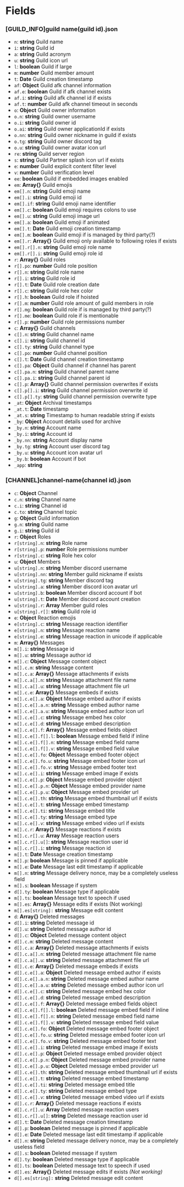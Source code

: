# Fields
### [GUILD_INFO]guild name(guild id).json
* `n`: **string** Guild name
* `i`: **string** Guild id
* `a`: **string** Guild acronym
* `u`: **string** Guild icon url
* `l`: **boolean** Guild if large
* `m`: **number** Guild member amount
* `t`: **Date** Guild creation timestamp
* `af`: **Object** Guild afk channel information
* `af.e`: **boolean** Guild if afk channel exists
* `af.i`: **string** Guild afk channel id if exists
* `af.t`: **number** Guild afk channel timeout in seconds
* `o`: **Object** Guild owner information
* `o.n`: **string** Guild owner username
* `o.i`: **string** Guild owner id
* `o.ai`: **string** Guild owner applicationId if exists
* `o.nn`: **string** Guild owner nickname in guild if exists
* `o.tg`: **string** Guild owner discord tag
* `o.u`: **string** Guild owner avatar icon url
* `re`: **string** Guild server region
* `s`: **string** Guild Partner splash icon url if exists
* `e`: **number** Guild explicit content filter level
* `v`: **number** Guild verification level
* `ee`: **boolean** Guild if embedded images enabled
* `em`: **Array{}** Guild emojis
* `em[].n`: **string** Guild emoji name
* `em[].i`: **string** Guild emoji id
* `em[].if`: **string** Guild emoji name identifier
* `em[].c`: **boolean** Guild emoji requires colons to use
* `em[].u`: **string** Guild emoji image url
* `em[].a`: **boolean** Guild emoji if animated
* `em[].t`: **Date** Guild emoji creation timestamp
* `em[].m`: **boolean** Guild emoji if is managed by third party(?)
* `em[].r`: **Array{}** Guild emoji only available to following roles if exists
* `em[].r[].n`: **string** Guild emoji role name
* `em[].r[].i`: **string** Guild emoji role id
* `r`: **Array{}** Guild roles
* `r[].po`: **number** Guild role position
* `r[].n`: **string** Guild role name
* `r[].i`: **string** Guild role id
* `r[].t`: **Date** Guild role creation date
* `r[].c`: **string** Guild role hex color
* `r[].h`: **boolean** Guild role if hoisted
* `r[].m`: **number** Guild role amount of guild members in role
* `r[].mg`: **boolean** Guild role if is managed by third party(?)
* `r[].me`: **boolean** Guild role if is mentionable
* `r[].p`: **number** Guild role permissions number
* `c`: **Array{}** Guild channels
* `c[].n`: **string** Guild channel name
* `c[].i`: **string** Guild channel id
* `c[].ty`: **string** Guild channel type
* `c[].po`: **number** Guild channel position
* `c[].t`: **Date** Guild channel creation timestamp
* `c[].pa`: **Object** Guild channel if channel has parent
* `c[].pa.n`: **string** Guild channel parent name
* `c[].pa.i`: **string** Guild channel parent id
* `c[].p`: **Array{}** Guild channel permission overwrites if exists
* `c[].p[].i`: **string** Guild channel permission overwrite id
* `c[].p[].ty`: **string** Guild channel permission overwrite type
* `_at`: **Object** Archival timestamps
* `_at.t`: **Date** timestamp
* `_at.s`: **string** Timestamp to human readable string if exists
* `_by`: **Object** Account details used for archive
* `_by.n`: **string** Account name
* `_by.i`: **string** Account id
* `_by.nn`: **string** Account display name
* `_by.tg`: **string** Account user discord tag
* `_by.u`: **string** Account icon avatar url
* `_by.b`: **boolean** Account if bot
* `_app`: **string**

### [CHANNEL]channel-name(channel id).json
* `c`: **Object** Channel
* `c.n`: **string** Channel name
* `c.i`: **string** Channel id
* `c.to`: **string** Channel topic
* `g`: **Object** Guild information
* `g.n`: **string** Guild name
* `g.i`: **string** Guild id
* `r`: **Object** Roles
* `r[string].n`: **string** Role name
* `r[string].p`: **number** Role permissions number
* `r[string].c`: **string** Role hex color
* `u`: **Object** Members
* `u[string].n`: **string** Member discord username
* `u[string].nn`: **string** Member guild nickname if exists
* `u[string].tg`: **string** Member discord tag
* `u[string].a`: **string** Member discord icon avatar url
* `u[string].b`: **boolean** Member discord account if bot
* `u[string].t`: **Date** Member discord account creation
* `u[string].r`: **Array** Member guild roles
* `u[string].r[]`: **string** Guild role id
* `e`: **Object** Reaction emojis
* `e[string].c`: **string** Message reaction identifier
* `e[string].n`: **string** Message reaction name
* `e[string].e`: **string** Message reaction in unicode if applicable
* `m`: **Array{}** Messages
* `m[].i`: **string** Message id
* `m[].u`: **string** Message author id
* `m[].c`: **Object** Message content object
* `m[].c.m`: **string** Message content
* `m[].c.a`: **Array{}** Message attachments if exists
* `m[].c.a[].n`: **string** Message attachment file name
* `m[].c.a[].u`: **string** Message attachment file url
* `m[].c.e`: **Array{}** Message embeds if exists
* `m[].c.e[].a`: **Object** Message embed author if exists
* `m[].c.e[].a.n`: **string** Message embed author name
* `m[].c.e[].a.u`: **string** Message embed author icon url
* `m[].c.e[].c`: **string** Message embed hex color
* `m[].c.e[].d`: **string** Message embed description
* `m[].c.e[].f`: **Array{}** Message embed fields object
* `m[].c.e[].f[].l`: **boolean** Message embed field if inline
* `m[].c.e[].f[].n`: **string** Message embed field name
* `m[].c.e[].f[].v`: **string** Message embed field value
* `m[].c.e[].fo`: **Object** Message embed footer object
* `m[].c.e[].fo.u`: **string** Message embed footer icon url
* `m[].c.e[].fo.v`: **string** Message embed footer text
* `m[].c.e[].i`: **string** Message embed image if exists
* `m[].c.e[].p`: **Object** Message embed provider object
* `m[].c.e[].p.n`: **Object** Message embed provider name
* `m[].c.e[].p.u`: **Object** Message embed provider url
* `m[].c.e[].th`: **string** Message embed thumbnail url if exists
* `m[].c.e[].t`: **string** Message embed timestamp
* `m[].c.e[].ti`: **string** Message embed title
* `m[].c.e[].ty`: **string** Message embed type
* `m[].c.e[].v`: **string** Message embed video url if exists
* `m[].c.r`: **Array{}** Message reactions if exists
* `m[].c.r[].u`: **Array** Message reaction users
* `m[].c.r[].u[]`: **string** Message reaction user id
* `m[].c.r[].i`: **string** Message reaction id
* `m[].t`: **Date** Message creation timestamp
* `m[].p`: **boolean** Message is pinned if applicable
* `m[].e`: **Date** Message last edit timestamp if applicable
* `m[].n`: **string** Message delivery nonce, may be a completely useless field
* `m[].s`: **boolean** Message if system
* `d[].ty`: **boolean** Message type if applicable
* `m[].ts`: **boolean** Message text to speech if used
* `m[].es`: **Array{}** Message edits if exists (Not working)
* `m[].es[string]:` **string** Message edit content
* `d`: **Array{}** Deleted messages
* `d[].i`: **string** Deleted message id
* `d[].u`: **string** Deleted message author id
* `d[].c`: **Object** Deleted message content object
* `d[].c.m`: **string** Deleted message content
* `d[].c.a`: **Array{}** Deleted message attachments if exists
* `d[].c.a[].n`: **string** Deleted message attachment file name
* `d[].c.a[].u`: **string** Deleted message attachment file url
* `d[].c.e`: **Array{}** Deleted message embeds if exists
* `d[].c.e[].a`: **Object** Deleted message embed author if exists
* `d[].c.e[].a.n`: **string** Deleted message embed author name
* `d[].c.e[].a.u`: **string** Deleted message embed author icon url
* `d[].c.e[].c`: **string** Deleted message embed hex color
* `d[].c.e[].d`: **string** Deleted message embed description
* `d[].c.e[].f`: **Array{}** Deleted message embed fields object
* `d[].c.e[].f[].l`: **boolean** Deleted message embed field if inline
* `d[].c.e[].f[].n`: **string** Deleted message embed field name
* `d[].c.e[].f[].v`: **string** Deleted message embed field value
* `d[].c.e[].fo`: **Object** Deleted message embed footer object
* `d[].c.e[].fo.u`: **string** Deleted message embed footer icon url
* `d[].c.e[].fo.v`: **string** Deleted message embed footer text
* `d[].c.e[].i`: **string** Deleted message embed image if exists
* `d[].c.e[].p`: **Object** Deleted message embed provider object
* `d[].c.e[].p.n`: **Object** Deleted message embed provider name
* `d[].c.e[].p.u`: **Object** Deleted message embed provider url
* `d[].c.e[].th`: **string** Deleted message embed thumbnail url if exists
* `d[].c.e[].t`: **string** Deleted message embed timestamp
* `d[].c.e[].ti`: **string** Deleted message embed title
* `d[].c.e[].ty`: **string** Deleted message embed type
* `d[].c.e[].v`: **string** Deleted message embed video url if exists
* `d[].c.r`: **Array{}** Deleted message reactions if exists
* `d[].c.r[].u`: **Array** Deleted message reaction users
* `d[].c.r[].u[]`: **string** Deleted message reaction user id
* `d[].t`: **Date** Deleted message creation timestamp
* `d[].p`: **boolean** Deleted message is pinned if applicable
* `d[].e`: **Date** Deleted message last edit timestamp if applicable
* `d[].n`: **string** Deleted message delivery nonce, may be a completely useless field
* `d[].s`: **boolean** Deleted message if system
* `d[].ty`: **boolean** Deleted message type if applicable
* `d[].ts`: **boolean** Deleted message text to speech if used
* `d[].es`: **Array{}** Deleted message edits if exists *(Not working)*
* `d[].es[string]:` **string** Deleted message edit content